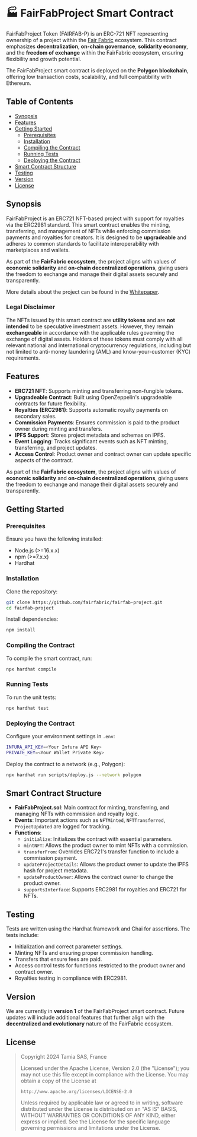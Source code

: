 # 🏭 FairFabProject Smart Contract

FairFabProject Token (FAIRFAB-P) is an ERC-721 NFT representing ownership of a project within the [Fair Fabric](https://github.com/fairfabric/) ecosystem. This contract emphasizes **decentralization**, **on-chain governance**, **solidarity economy**, and the **freedom of exchange** within the FairFabric ecosystem, ensuring flexibility and growth potential.

The FairFabProject smart contract is deployed on the **Polygon blockchain**, offering low transaction costs, scalability, and full compatibility with Ethereum.

## Table of Contents

- [Synopsis](#synopsis)
- [Features](#features)
- [Getting Started](#getting-started)
  - [Prerequisites](#prerequisites)
  - [Installation](#installation)
  - [Compiling the Contract](#compiling-the-contract)
  - [Running Tests](#running-tests)
  - [Deploying the Contract](#deploying-the-contract)
- [Smart Contract Structure](#smart-contract-structure)
- [Testing](#testing)
- [Version](#version)
- [License](#license)

## Synopsis

FairFabProject is an ERC721 NFT-based project with support for royalties via the ERC2981 standard. This smart contract enables the minting, transferring, and management of NFTs while enforcing commission payments and royalties for creators. It is designed to be **upgradeable** and adheres to common standards to facilitate interoperability with marketplaces and wallets.

As part of the **FairFabric ecosystem**, the project aligns with values of **economic solidarity** and **on-chain decentralized operations**, giving users the freedom to exchange and manage their digital assets securely and transparently.

More details about the project can be found in the [Whitepaper](https://fairfabric.github.io/fairfab-project-contract/WHITEPAPER).

### Legal Disclaimer

The NFTs issued by this smart contract are **utility tokens** and are **not intended** to be speculative investment assets. However, they remain **exchangeable** in accordance with the applicable rules governing the exchange of digital assets. Holders of these tokens must comply with all relevant national and international cryptocurrency regulations, including but not limited to anti-money laundering (AML) and know-your-customer (KYC) requirements.

## Features

- **ERC721 NFT**: Supports minting and transferring non-fungible tokens.
- **Upgradeable Contract**: Built using OpenZeppelin's upgradeable contracts for future flexibility.
- **Royalties (ERC2981)**: Supports automatic royalty payments on secondary sales.
- **Commission Payments**: Ensures commission is paid to the product owner during minting and transfers.
- **IPFS Support**: Stores project metadata and schemas on IPFS.
- **Event Logging**: Tracks significant events such as NFT minting, transferring, and project updates.
- **Access Control**: Product owner and contract owner can update specific aspects of the contract.

As part of the **FairFabric ecosystem**, the project aligns with values of **economic solidarity** and **on-chain decentralized operations**, giving users the freedom to exchange and manage their digital assets securely and transparently.

## Getting Started

### Prerequisites

Ensure you have the following installed:

- Node.js (>=16.x.x)
- npm (>=7.x.x)
- Hardhat

### Installation

Clone the repository:

```bash
git clone https://github.com/fairfabric/fairfab-project.git
cd fairfab-project
```

Install dependencies:

```bash
npm install
```

### Compiling the Contract

To compile the smart contract, run:

```bash
npx hardhat compile
```

### Running Tests

To run the unit tests:

```bash
npx hardhat test
```

### Deploying the Contract

Configure your environment settings in `.env`:

```bash
INFURA_API_KEY=<Your Infura API Key>
PRIVATE_KEY=<Your Wallet Private Key>
```

Deploy the contract to a network (e.g., Polygon):

```bash
npx hardhat run scripts/deploy.js --network polygon
```

## Smart Contract Structure

- **FairFabProject.sol**: Main contract for minting, transferring, and managing NFTs with commission and royalty logic.
- **Events**: Important actions such as `NFTMinted`, `NFTTransferred`, `ProjectUpdated` are logged for tracking.
- **Functions**:
  - `initialize`: Initializes the contract with essential parameters.
  - `mintNFT`: Allows the product owner to mint NFTs with a commission.
  - `transferFrom`: Overrides ERC721's transfer function to include a commission payment.
  - `updateProjectDetails`: Allows the product owner to update the IPFS hash for project metadata.
  - `updateProductOwner`: Allows the contract owner to change the product owner.
  - `supportsInterface`: Supports ERC2981 for royalties and ERC721 for NFTs.

## Testing

Tests are written using the Hardhat framework and Chai for assertions. The tests include:

- Initialization and correct parameter settings.
- Minting NFTs and ensuring proper commission handling.
- Transfers that ensure fees are paid.
- Access control tests for functions restricted to the product owner and contract owner.
- Royalties testing in compliance with ERC2981.

## Version

We are currently in **version 1** of the FairFabProject smart contract. Future updates will include additional features that further align with the **decentralized and evolutionary** nature of the FairFabric ecosystem.

## License

> 
> Copyright 2024 Tamia SAS, France
> 
> Licensed under the Apache License, Version 2.0 (the "License");
> you may not use this file except in compliance with the License.
> You may obtain a copy of the License at
> 
>     http://www.apache.org/licenses/LICENSE-2.0
> 
> Unless required by applicable law or agreed to in writing, software
> distributed under the License is distributed on an "AS IS" BASIS,
> WITHOUT WARRANTIES OR CONDITIONS OF ANY KIND, either express or implied.
> See the License for the specific language governing permissions and
> limitations under the License.
> 
